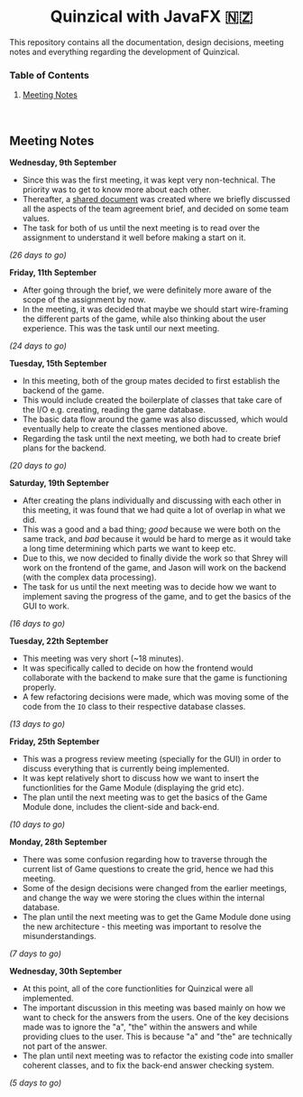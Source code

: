 <h1 align="center">Quinzical with JavaFX 🇳🇿</h1>

This repository contains all the documentation, design decisions, meeting notes and everything regarding the development of Quinzical.

### Table of Contents

1. [Meeting Notes](#meeting-notes)

<br>

## Meeting Notes

**Wednesday, 9th September**
- Since this was the first meeting, it was kept very non-technical. The priority was to get to know more about each other.
- Thereafter, a [shared document](https://docs.google.com/document/d/1tO1x4oD1I4r3kxlxod0DCqWr4hXzNxF1erzF1AMnocE/edit?usp=sharing) was created where we briefly discussed all the aspects of the team agreement brief, and decided on some team values.
- The task for both of us until the next meeting is to read over the assignment to understand it well before making a start on it.

*(26 days to go)*


**Friday, 11th September**
- After going through the brief, we were definitely more aware of the scope of the assignment by now.
- In the meeting, it was decided that maybe we should start wire-framing the different parts of the game, while also thinking about the user experience. This was the task until our next meeting.

*(24 days to go)*


**Tuesday, 15th September**
- In this meeting, both of the group mates decided to first establish the backend of the game.
- This would include created the boilerplate of classes that take care of the I/O e.g. creating, reading the game database.
- The basic data flow around the game was also discussed, which would eventually help to create the classes mentioned above.
- Regarding the task until the next meeting, we both had to create brief plans for the backend.

*(20 days to go)*


**Saturday, 19th September**
- After creating the plans individually and discussing with each other in this meeting, it was found that we had quite a lot of overlap in what we did.
- This was a good and a bad thing; *good* because we were both on the same track, and *bad* because it would be hard to merge as it would take a long time determining which parts we want to keep etc.
- Due to this, we now decided to finally divide the work so that Shrey will work on the frontend of the game, and Jason will work on the backend (with the complex data processing).
- The task for us until the next meeting was to decide how we want to implement saving the progress of the game, and to get the basics of the GUI to work.

*(16 days to go)*


**Tuesday, 22th September**
- This meeting was very short (~18 minutes).
- It was specifically called to decide on how the frontend would collaborate with the backend to make sure that the game is functioning properly.
- A few refactoring decisions were made, which was moving some of the code from the `IO` class to their respective database classes.

*(13 days to go)*

**Friday, 25th September**
- This was a progress review meeting (specially for the GUI) in order to discuss everything that is currently being implemented.
- It was kept relatively short to discuss how we want to insert the functionlities for the Game Module (displaying the grid etc).
- The plan until the next meeting was to get the basics of the Game Module done, includes the client-side and back-end.

*(10 days to go)*

**Monday, 28th September**
- There was some confusion regarding how to traverse through the current list of Game questions to create the grid, hence we had this meeting.
- Some of the design decisions were changed from the earlier meetings, and change the way we were storing the clues within the internal database.
- The plan until the next meeting was to get the Game Module done using the new architecture - this meeting was important to resolve the misunderstandings.

 *(7 days to go)*

**Wednesday, 30th September**
- At this point, all of the core functionlities for Quinzical were all implemented.
- The important discussion in this meeting was based mainly on how we want to check for the answers from the users. One of the key decisions made was to ignore the "a", "the" within the answers and while providing clues to the user. This is because "a" and "the" are technically not part of the answer.
- The plan until next meeting was to refactor the existing code into smaller coherent classes, and to fix the back-end answer checking system.

*(5 days to go)*